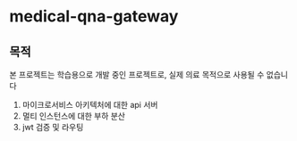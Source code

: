 # medical-qna-gateway
## 목적
본 프로젝트는 학습용으로 개발 중인 프로젝트로, 실제 의료 목적으로 사용될 수 없습니다
1. 마이크로서비스 아키텍처에 대한 api 서버
2. 멀티 인스턴스에 대한 부하 분산 
3. jwt 검증 및 라우팅
